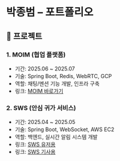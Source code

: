 # 박종범 – 포트폴리오

## 💼 프로젝트
### 1. MOIM (협업 플랫폼)
- 기간: 2025.06 ~ 2025.07
- 기술: Spring Boot, Redis, WebRTC, GCP
- 역할: 채팅/멘션 기능 개발, 인프라 구축
- 링크: [MOIM 바로가기](https://jongbeom-moim.o-r.kr)

### 2. SWS (안심 귀가 서비스)
- 기간: 2025.04 ~ 2025.05
- 기술: Spring Boot, WebSocket, AWS EC2
- 역할: 백엔드, 실시간 알림 시스템 개발
- 링크: [SWS 유저용](https://swsuser.kro.kr)
- 링크: [SWS 기사용](https://swsdriver.kro.kr)
